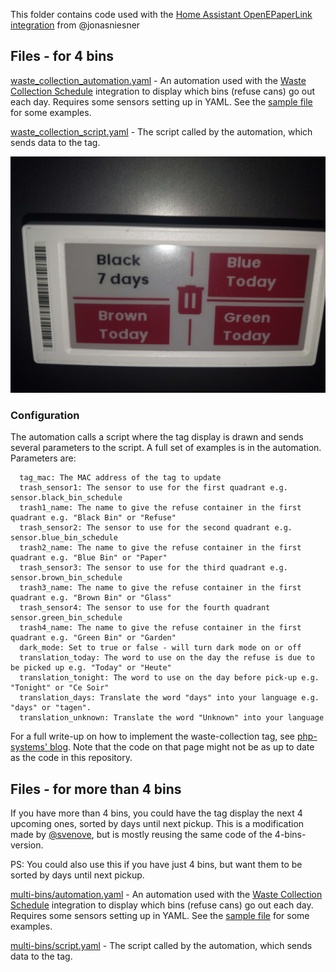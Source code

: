 This folder contains code used with the [Home Assistant OpenEPaperLink integration](https://github.com/jonasniesner/open_epaper_link_homeassistant) from @jonasniesner

## Files - for 4 bins
[waste_collection_automation.yaml](waste_collection_automation.yaml) - An automation used with the [Waste Collection Schedule](https://github.com/mampfes/hacs_waste_collection_schedule) integration to display which bins (refuse cans) go out each day. Requires some sensors setting up in YAML. See the [sample file](./waste-collection-sample-sensors.yaml) for some examples.

[waste_collection_script.yaml](waste_collection_script.yaml) - The script called by the automation, which sends data to the tag.

![The tag on the night the bin should go out (the day before they're emptied)](./bins_tag.jpg)

### Configuration
The automation calls a script where the tag display is drawn and sends several parameters to the script. A full set of examples is in the automation. Parameters are:

      tag_mac: The MAC address of the tag to update
      trash_sensor1: The sensor to use for the first quadrant e.g. sensor.black_bin_schedule
      trash1_name: The name to give the refuse container in the first quadrant e.g. "Black Bin" or "Refuse"
      trash_sensor2: The sensor to use for the second quadrant e.g. sensor.blue_bin_schedule
      trash2_name: The name to give the refuse container in the first quadrant e.g. "Blue Bin" or "Paper"
      trash_sensor3: The sensor to use for the third quadrant e.g. sensor.brown_bin_schedule
      trash3_name: The name to give the refuse container in the first quadrant e.g. "Brown Bin" or "Glass"
      trash_sensor4: The sensor to use for the fourth quadrant sensor.green_bin_schedule
      trash4_name: The name to give the refuse container in the first quadrant e.g. "Green Bin" or "Garden"
      dark_mode: Set to true or false - will turn dark mode on or off
      translation_today: The word to use on the day the refuse is due to be picked up e.g. "Today" or "Heute"
      translation_tonight: The word to use on the day before pick-up e.g. "Tonight" or "Ce Soir"
      translation_days: Translate the word "days" into your language e.g. "days" or "tagen".
      translation_unknown: Translate the word "Unknown" into your language

For a full write-up on how to implement the waste-collection tag, see [php-systems' blog](https://blog.php-systems.com/epaper-displays-and-waste-management/). Note that the code on that page might not be as up to date as the code in this repository.


## Files - for more than 4 bins
If you have more than 4 bins, you could have the tag display the next 4 upcoming ones, sorted by days until next pickup.
This is a modification made by [@svenove](https://github.com/svenove), but is mostly reusing the same code of the 4-bins-version.

PS: You could also use this if you have just 4 bins, but want them to be sorted by days until next pickup.

[multi-bins/automation.yaml](multi-bins/automation.yaml) - An automation used with the [Waste Collection Schedule](https://github.com/mampfes/hacs_waste_collection_schedule) integration to display which bins (refuse cans) go out each day. Requires some sensors setting up in YAML. See the [sample file](./waste-collection-sample-sensors.yaml) for some examples.

[multi-bins/script.yaml](multi-bins/script.yaml) - The script called by the automation, which sends data to the tag.
